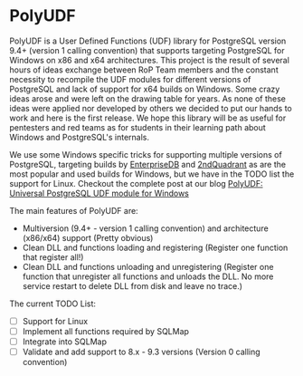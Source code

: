 # PolyUDF
PolyUDF is a User Defined Functions (UDF) library for PostgreSQL version 9.4+ (version 1 calling convention) that supports targeting PostgreSQL for Windows on x86 and x64 architectures.
This project is the result of several hours of ideas exchange between RoP Team members and the constant necessity to recompile the UDF modules for different versions of PostgreSQL and lack of support for x64 builds on Windows.
Some crazy ideas arose and were left on the drawing table for years. As none of these ideas were applied nor developed by others we decided to put our hands to work and here is the first release. We hope this library will be as useful for pentesters and red teams as for students in their learning path about Windows and PostgreSQL's internals.

We use some Windows specific tricks for supporting multiple versions of PostgreSQL, targeting builds by [EnterpriseDB](http://enterprisedb.com/) and [2ndQuadrant](https://www.2ndquadrant.com/) as are the most popular and used builds for Windows, but we have in the TODO list the support for Linux. Checkout the complete post at our blog [PolyUDF: Universal PostgreSQL UDF module for Windows](https://blog.rop.la/en/tools/2020/02/05/PolyUDF-universal-postgresql-udf-module-for-windows.html)

The main features of PolyUDF are:
* Multiversion (9.4+ - version 1 calling convention) and architecture (x86/x64) support (Pretty obvious)
* Clean DLL and functions loading and registering (Register one function that register all!)
* Clean DLL and functions unloading and unregistering (Register one function that unregister all functions and unloads the DLL. No more service restart to delete DLL from disk and leave no trace.)

The current TODO List:
- [ ] Support for Linux
- [ ] Implement all functions required by SQLMap
- [ ] Integrate into SQLMap
- [ ] Validate and add support to 8.x - 9.3 versions (Version 0 calling convention)
